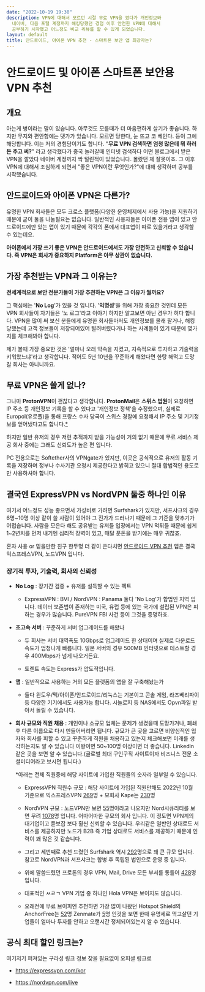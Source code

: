 ```yaml
---
date: "2022-10-19 19:30"
description: VPN에 대해서 모르던 시절 무료 VPN을 썼다가 개인정보와
  네이버, 다음 포털 계정까지 해킹당했던 경험 이후 안전한 VPN에 대해서
  공부하기 시작했고 어느정도 비교 리뷰를 할 수 있게 되었습니다.
layout: default
title: 안드로이드, 아이폰 VPN 추천 - 스마트폰 보안 앱 최강자는?
---
```


# 안드로이드 및 아이폰 스마트폰 보안용 VPN 추천

## 개요

아는게 병이라는 말이 있습니다. 아무것도 모를때가 더 마음편하게 살기가
좋습니다. 하지만 무지와 편안함에는 댓가가 있습니다. 모르면 당한다, 눈
뜨고 코 베인다. 등이 그에 해당합니다. 이는 저의 경험담이기도 합니다.
"**무료 VPN 검색하면 엄청 많은데 뭐 하러 돈 주고 써?**" 라고 생각했다가
중국 놀러갈때 인터넷 검색하다 어떤 블로그에서 받은 VPN을 깔았다 네이버
계정까지 싹 털린적이 있었습니다. 몰랐던 제 잘못이죠. 그 이후 VPN에
대해서 조심하게 되면서 "좋은 VPN이란 무엇인가?"에 대해 생각하며 공부를
시작했습니다.

## 안드로이드와 아이폰 VPN은 다른가?

유명한 VPN 회사들은 모두 크로스 플랫폼(다양한 운영체제에서 사용 가능)을
지원하기 때문에 굳이 둘을 나눌필요는 없습니다. 일반적인 사용자들은
아이폰 전용 앱이 있고 안드로이드에만 있는 앱이 있기 때문에 각각의 폰에서
대표앱이 따로 있을거라고 생각할 수 있는데요.

**아이폰에서 가장 쓰기 좋은 VPN은 안드로이드에서도 가장 안전하고 신뢰할
수 있습니다. 즉 VPN은 회사가 중요하지 Platform은 아무 상관이 없습니다.**

## 가장 추천받는 VPN과 그 이유는?

**전세계적으로 보안 전문가들이 가장 추천하는 VPN은 그 이유가 뭘까요?**

그 핵심에는 '**No Log**'가 있을 것 입니다. '**익명성**'을 위해 가장
중요한 것인데 모든 VPN 회사들이 자기들은 '노 로그'라고 이야기 하지만
알고보면 아닌 경우가 허다 합니다. VPN을 많이 써 보신 분들에게 유명한
회사들마저도 개인정보를 몰래 팔거나, 해킹 당했는데 고객 정보들이
저장되어있어 털려버렸다거나 하는 사례들이 있기 때문에 몇가지를
체크해봐야 합니다.

제가 볼때 가장 중요한 것은 '얼마나 오래 약속을 지켰고, 지속적으로
투자하고 기술력을 키워왔느냐'라고 생각합니다. 적어도 5년 10년을 꾸준하게
해왔다면 한탕 해먹고 도망갈 회사는 아니니까요.

## 무료 VPN은 쓸게 없나?

그나마 **ProtonVPN**이 괜찮다고 생각합니다. **ProtonMail**은 **스위스
법원**이 요청하면 IP 주소 등 개인정보 기록을 할 수 있다고 '개인정보
정책'을 수정했으며, 실제로 Europol(유로폴)을 통해 프랑스 수사 당국이
스위스 경찰에 요청해서 IP 주소 및 기기정보를 얻어냈다고도
합니다.[\*](https://pbs.twimg.com/media/E-SsEeIXsAg-URV?format=jpg)

하지만 일반 유저의 경우 저런 추적까지 받을 가능성이 거의 없기 때문에
무료 서비스 제공 회사 중에는 그래도 신뢰도가 높은 편 입니다.

PC 전용으로는 Softether사의 VPNgate가 있지만, 이곳은 공식적으로 유저의
활동 기록을 저장하며 정부나 수사기관 요청시 제공한다고 밝히고 있으니
절대 합법적인 용도로만 사용하셔야 합니다.

## 결국엔 ExpressVPN vs NordVPN 둘중 하나인 이유

여기서 어느정도 성능 좋으면서 가성비로 가려면 Surfshark가 있지만,
서프샤크의 경우 6명\~10명 이상 같이 쓸 사람이 있어야 그 진가가 드러나기
때문에 그 기준을 맞추기가 어렵습니다. 사람을 모은다 해도 공유받는 유저들
입장에서는 VPN 먹튀들 때문에 쉽게 1\~2년치를 먼저 내기엔 심리적 장벽이
있고, 매달 푼돈을 받기에는 매우 귀찮죠.

혼자 사용 or 믿을만한 친구 한두명 더 같이 쓴다치면 [안드로이드 VPN
추천](https://bit.ly/3TfIOWF) 앱은 결국 익스프레스VPN, 노드VPN 입니다.

### 장기적 투자, 기술력, 회사의 신뢰성

-   **No Log** : 장기간 검증 + 유저를 설득할 수 있는 펙트

    -   ExpressVPN : BVI / NordVPN : Panama 둘다 'No Log'가 합법인 지역
        입니다. 데이터 보존법이 존재하는 미국, 유럽 등에 있는 국가에
        설립된 VPN은 피하는 경우가 많습니다. PureVPN FBI 사건 등이
        그것을 증명하죠.

-   **초고속 서버** : 꾸준하게 서버 업그레이드를 해왔나

    -   두 회사는 서버 대역폭도 10Gbps로 업그레이드 한 상태이며 실제로
        다운로드 속도가 엄청나게 빠릅니다. 일본 서버의 경우 500MB
        인터넷으로 테스트할 경우 400Mbps가 넘게 나오거든요.

    -   토렌트 속도는 Express가 압도적입니다.

-   **앱** : 일반적으로 사용하는 거의 모든 플랫폼의 앱을 잘 구축해놨는가

    -   둘다 윈도우/맥/아이폰/안드로이드/리눅스는 기본이고 콘솔 게임,
        라즈베리파이 등 다양한 기기에서도 사용가능 합니다. 시놀로지 등
        NAS에서도 Opvn파일 받아서 돌릴 수 있습니다.

-   **회사 규모와 직원 채용** : 개인이나 소규모 업체는 문제가 생겼을때
    도망가거나, 폐쇄 후 다른 이름으로 다시 만들어버리면 됩니다. 규모가
    큰 곳을 고르면 비양심적인 업자와 회사를 피할 수 있고 꾸준하게 직원을
    채용하고 있는지 체크해보면 미래를 생각하는지도 알 수 있습니다
    이왕이면 50\~100명 이상이면 더 좋습니다. Linkedin 같은 곳을 보면 알
    수 있습니다.(글로벌 최대 구인구직 사이트이자 비즈니스 전문
    소셜미디어라고 보시면 됩니다.)

    \*아래는 전체 직원중에 해당 사이트에 가입한 직원들의 숫자라 일부일
    수 있습니다.

    -   ExpressVPN 직원수 규모 : 해당 사이트에 가입된 직원만해도 2022년
        10월 기준으로 익스프레스VPN
        [269](https://www.linkedin.com/company/expressvpn/)명 + 모회사
        Kape는
        [230](https://www.linkedin.com/company/kape-technologies/)명

    -   NordVPN 규모 : 노드VPN만 보면
        [55](https://www.linkedin.com/company/nord-vpn/)명이라고
        나오지만 Nord시큐리티를 보면 무려
        [1078](https://www.linkedin.com/company/nordsecurity/)명 입니다.
        어마어마한 규모의 회사 입니다. 이 정도면 VPN계의 대기업이고
        듣보잡 보다 훨씬 신뢰할 수 있습니다. 우리같은 일반인 상대로도
        서비스를 제공하지만 노드가 B2B 즉 기업 상대로도 서비스를
        제공하기 때문에 인력이 꽤 많은 것 같습니다.

    -   그리고 세번째로 추천 드렸던 Surfshark 역시
        [292](https://www.linkedin.com/company/surfshark/)명으로 꽤 큰
        규모 입니다. 참고로 NordVPN과 서프샤크는 합병 후 독립된 법인으로
        운영 중 입니다.

    -   위에 말씀드렸던 프로톤의 경우 VPN, Mail, Drive 모든 부서를
        통틀어 [428](https://www.linkedin.com/company/protonprivacy/)명
        입니다.

    -   대표적인 ㅆㄹㄱ VPN 기업 중 하나인 Hola VPN은 보이지도 않습니다.

    -   오래전에 무료 브이피엔 추천하면 가장 많이 나왔던 Hotspot
        Shield의 AnchorFree는
        [52](https://www.linkedin.com/company/anchorfree/)명 Zenmate가
        [5](https://www.linkedin.com/company/zenguard-gmbh/)명 인것을
        보면 한때 유명세로 먹고살던 기업들이 얼마나 투자를 안하고
        오랜시간 정체되어있는지 알 수 있습니다.

## 공식 최대 할인 링크는?

여기저기 퍼져있는 구라성 링크 정보 찾을 필요없이 오피셜 링크로

-   <https://expressvpn.com/kor>

-   <https://nordvpn.com/live>
